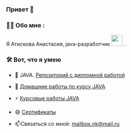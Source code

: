### Привет 👋
### :woman_technologist: Обо мне :
Я Атискова Анастасия, java-разработчик <img src="https://media.giphy.com/media/WUlplcMpOCEmTGBtBW/giphy.gif" width="30"> .
### :hammer_and_wrench: Вот, что я умею
- :telescope: JAVA. [Репозиторий с дипломной работой](https://github.com/AtiskovaA/pcs-final-diplom)
- :seedling: [Домашние работы по курсу JAVA](https://github.com/AtiskovaA?tab=repositories)

- :zap: [Курсовые работы JAVA](https://github.com/AtiskovaA?tab=repositories)

- 😄 [Сертификаты](https://drive.google.com/file/d/1EBA_bSnGW_kiT024sHONImatIuP3IznV/view?usp=share_link)

- :mailbox:Связаться со мной: mailbox.nk@mail.ru



<!--
**AtiskovaA/AtiskovaA** is a ✨ _special_ ✨ repository because its `README.md` (this file) appears on your GitHub profile.

Here are some ideas to get you started:

- 🔭 I’m currently working on ...U+1F3C6
- 🌱 I’m currently learning ...
- 👯 I’m looking to collaborate on ...
- 🤔 I’m looking for help with ...
- 💬 Ask me about ...
- 📫 How to reach me: ...
- 😄 Pronouns: ...
- ⚡ Fun fact: ...
-->
